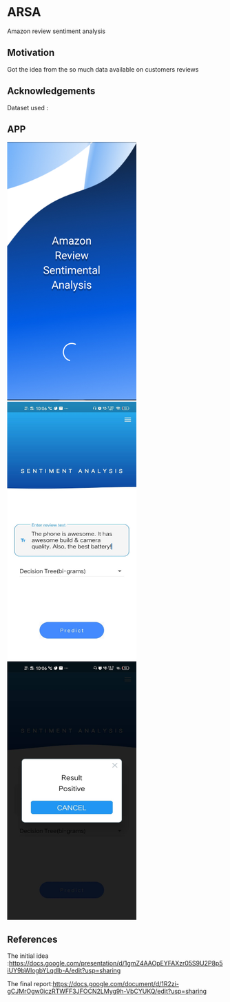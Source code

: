 # ARSA
Amazon review sentiment analysis

## Motivation
Got the idea from the so much data available on customers reviews 

## Acknowledgements
Dataset used :

## APP
<img src="images/loading.png" width="300" height="600">
<img src="images/ui.jpg" width="300" height="600">
<img src="images/result.jpg" width="300" height="600">


## References

   The initial idea :https://docs.google.com/presentation/d/1gmZ4AAOpEYFAXzr05S9U2P8p5iUY9bWlogbYLqdlb-A/edit?usp=sharing

   The final report:https://docs.google.com/document/d/1R2zi-gCJMrOgw0iczRTWFF3JFOCN2LMyg9h-VbCYUKQ/edit?usp=sharing

